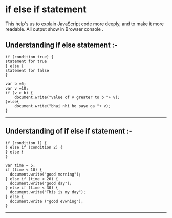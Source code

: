 
# if else if statement

This help's us to explain JavaScript code more deeply, and to make it more readable. All output show in Browser console .

Understanding if else statement :-
---
```barh
if (condition true) {
statement for true
} else {
statement for false
}
```
```barh
var b =5;
var v =10;
if (v > b) {
    document.write("value of v greater to b "+ v);
}else{
    document.write("bhai nhi ho paye ga "+ v);
}
```
---
Understanding of if else if statement :-
--


```barh
if (condition 1) {
} else if (condition 2) {
} else {
}
```

```barh
var time = 5;
if (time < 10) {
  document.write("good morning");
} else if (time < 20) {
  document.write("good day");
} else if (time < 30) {
  document.write("This is my day");
} else {
  document.write ("good evwning"); 
}
```
----
